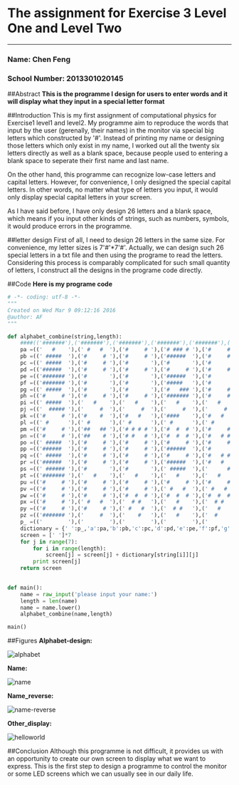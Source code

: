 # The assignment for Exercise 3 **Level One** and **Level Two**
-------------------------
### Name: Chen Feng     
### School Number: 2013301020145

##Abstract
**This is the programme I design for users to enter words and it will display what they input in a special letter format**

##Introduction
This is my first assignment of computational physics for Exercise1 level1 and level2. My programme aim to reproduce the
words that input by the user (gerenally, their names) in the monitor via special big letters which constructed by '#'. 
Instead of printing my name or designing those letters which only exist in my name, I worked out all the twenty six letters 
directly as well as a blank space, because people used to entering a blank space to seperate their first name and last 
name.

On the other hand, this programme can recognize low-case letters and capital letters. However, for convenience, I only 
designed the special capital letters. In other words, no matter what type of letters you input, it would only display special
capital letters in your screen.

As I have said before, I have only design 26 letters and a blank space, which means if you input other kinds of strings, 
such as numbers, symbols, it would produce errors in the programme.

##letter design
First of all, I need to design 26 letters in the same size. For convenience, my letter sizes is 7'#'*7'#'. Actually, we
can design such 26 special letters in a txt file and then using the programe to read the letters. Considering this process 
is comparably complicated for such small quantity of letters, I construct all the designs in the programe code directly.

##Code
**Here is my programe code**
```python
# -*- coding: utf-8 -*-
"""
Created on Wed Mar 9 09:12:16 2016
@author: AF
"""

def alphabet_combine(string,length):
    ####(('#######'),('#######'),('#######'),('#######'),('#######'),('#######'),('#######'))
    pa =(('   #    '),(' #   #  '),('#     # '),('# ### # '),('#     # '),('#     # '),('#     # '))
    pb =((' #####  '),('#     # '),('#     # '),('######  '),('#     # '),('#     # '),(' #####  '))
    pc =((' #####  '),('#     # '),('#       '),('#       '),('#       '),('#     # '),(' #####  '))
    pd =(('######  '),('#     # '),('#     # '),('#     # '),('#     # '),('#     # '),('######  '))
    pe =(('####### '),('#       '),('#       '),('######  '),('#       '),('#       '),('####### ')) 
    pf =(('####### '),('#       '),('#       '),('#####   '),('#       '),('#       '),('#       '))
    pg =((' #####  '),('#       '),('#       '),('#   ### '),('#     # '),('#    ## '),(' #### # '))
    ph =(('#     # '),('#     # '),('#     # '),('####### '),('#     # '),('#     # '),('#     # '))
    pi =((' #####  '),('   #    '),('   #    '),('   #    '),('   #    '),('   #    '),(' #####  '))
    pj =(('  ##### '),('     #  '),('     #  '),('     #  '),('     #  '),(' #   #  '),('  ###   '))
    pk =(('#     # '),('#    #  '),('#   #   '),('####    '),('#   #   '),('#    #  '),('#     # '))
    pl =((' #      '),(' #      '),(' #      '),(' #      '),(' #      '),(' #      '),(' #####  '))
    pm =(('#     # '),('##   ## '),('# # # # '),('#  #  # '),('#     # '),('#     # '),('#     # ')) 
    pn =(('#     # '),('##    # '),('# #   # '),('#  #  # '),('#   # # '),('#    ## '),('#     # ')) 
    po =((' #####  '),('#     # '),('#     # '),('#     # '),('#     # '),('#     # '),(' #####  ')) 
    pp =(('######  '),('#     # '),('#     # '),('######  '),('#       '),('#       '),('#       ')) 
    pq =((' #####  '),('#     # '),('#     # '),('#     # '),('#   # # '),('#    #  '),(' #### # ')) 
    pr =(('######  '),('#     # '),('#     # '),('######  '),('#   #   '),('#    #  '),('#     # ')) 
    ps =((' ###### '),('#       '),('#       '),(' #####  '),('      # '),('      # '),('######  '))
    pt =(('####### '),('   #    '),('   #    '),('   #    '),('   #    '),('   #    '),('   #    ')) 
    pu =(('#     # '),('#     # '),('#     # '),('#     # '),('#     # '),('#     # '),(' #####  '))
    pv =(('#     # '),('#     # '),('#     # '),(' #   #  '),(' #   #  '),('  # #   '),('   #    '))
    pw =(('#     # '),('#     # '),('#  #  # '),('#  #  # '),('#  #  # '),('# # # # '),(' #   #  ')) 
    px =(('#     # '),(' #   #  '),('  # #   '),('   #    '),('  # #   '),(' #   #  '),('#     # ')) 
    py =(('#     # '),('#     # '),(' #   #  '),('  # #   '),('   #    '),('   #    '),('   #    '))
    pz =(('####### '),('     #  '),('    #   '),('   #    '),('  #     '),(' #      '),('####### '))
    p_ =(('        '),('        '),('        '),('        '),('        '),('        '),('        '))
    dictionary = {' ':p_,'a':pa,'b':pb,'c':pc,'d':pd,'e':pe,'f':pf,'g':pg,'h':ph,'i':pi,'j':pj,'k':pk,'l':pl,'m':pm,'n':pn,'o':po,'p':pp,'q':pq,'r':pr,'s':ps,'t':pt,'u':pu,'v':pv,'w':pw,'x':px,'y':py,'z':pz}
    screen = [' ']*7    
    for j in range(7):
        for i in range(length):
            screen[j] = screen[j] + dictionary[string[i]][j]
        print screen[j]    
    return screen    
    

def main():
    name = raw_input('please input your name:')
    length = len(name)
    name = name.lower()       
    alphabet_combine(name,length)

main()
```

##Figures
**Alphabet-design:**

![alphabet](https://raw.githubusercontent.com/chenfeng2013301020145/computational-physics_N2013301020145/master/Exercise/alphabet.png)

**Name:**

![name](https://raw.githubusercontent.com/chenfeng2013301020145/computational-physics_N2013301020145/master/Exercise/name.png)

**Name_reverse:**

![name-reverse](https://raw.githubusercontent.com/chenfeng2013301020145/computational-physics_N2013301020145/master/Exercise/name_reverse.png)

**Other_display:**

![helloworld](https://raw.githubusercontent.com/chenfeng2013301020145/computational-physics_N2013301020145/master/Exercise/hello_world.png)

##Conclusion
Although this programme is not difficult, it provides us with an opportunity to create our own screen to display what we
want to express. This is the first step to design a programme to control the monitor or some LED screens which we can usually
see in our daily life.


